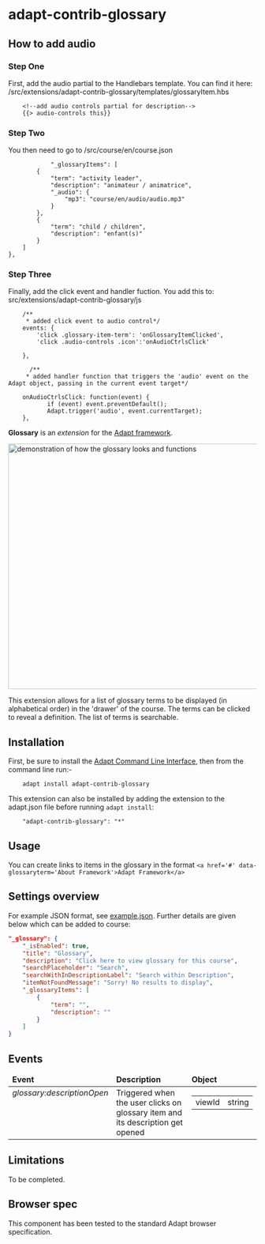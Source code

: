 # adapt-contrib-glossary

## How to add audio

### Step One

First, add the audio partial to the Handlebars template. You can find it here: 
/src/extensions/adapt-contrib-glossary/templates/glossaryItem.hbs

        <!--add audio controls partial for description-->
        {{> audio-controls this}}

### Step Two
You then need to go to /src/course/en/course.json 

                "_glossaryItems": [
            {
                "term": "activity leader",
                "description": "animateur / animatrice",
                "_audio": {
                    "mp3": "course/en/audio/audio.mp3"
                }
            },
            {
                "term": "child / children",
                "description": "enfant(s)"
            }
        ]
    },


### Step Three
Finally, add the click event and handler fuction. You add this to: src/extensions/adapt-contrib-glossary/js

        /**
         * added click event to audio control*/
        events: {
            'click .glossary-item-term': 'onGlossaryItemClicked',
            'click .audio-controls .icon':'onAudioCtrlsClick'

        },
        
          /**
         * added handler function that triggers the 'audio' event on the Adapt object, passing in the current event target*/
   
        onAudioCtrlsClick: function(event) {
	           if (event) event.preventDefault();
	           Adapt.trigger('audio', event.currentTarget);
        },





**Glossary** is an *extension* for the [Adapt framework](https://github.com/adaptlearning/adapt_framework).

<img src="https://github.com/adaptlearning/documentation/blob/master/04_wiki_assets/plug-ins/images/glossary.gif" width='548' height='497' alt="demonstration of how the glossary looks and functions"> 

This extension allows for a list of glossary terms to be displayed (in alphabetical order) in the 'drawer' of the course. The terms can be clicked to reveal a definition. The list of terms is searchable.

## Installation

First, be sure to install the [Adapt Command Line Interface](https://github.com/adaptlearning/adapt-cli), then from the command line run:-

        adapt install adapt-contrib-glossary

This extension can also be installed by adding the extension to the adapt.json file before running `adapt install`:
 
        "adapt-contrib-glossary": "*"
## Usage
You can create links to items in the glossary in the format `<a href='#' data-glossaryterm='About Framework'>Adapt Framework</a>`

## Settings overview

For example JSON format, see [example.json](example.json). Further details are given below which can be added to course:

```json
"_glossary": {
    "_isEnabled": true,
    "title": "Glossary",
    "description": "Click here to view glossary for this course",
    "searchPlaceholder": "Search",
    "searchWithInDescriptionLabel": "Search within Description",
    "itemNotFoundMessage": "Sorry! No results to display",
    "_glossaryItems": [
        {
            "term": "",
            "description": ""
        }
    ]
}
```

## Events

<table>
    <thead>
        <tr>
            <td><b>Event</b></td>
            <td><b>Description</b></td>
            <td><b>Object</b></td>
        </tr>
    </thead>
    <tr valign="top">
        <td><i>glossary:descriptionOpen</i></td>
        <td>Triggered when the user clicks on glossary item and its description get opened </td>
        <td>
            <table>
                <tr>
                    <td>viewId</td>
                    <td>string</td>
                </tr>
            </table>
        </td>
    </tr>
</table>

## Limitations
 
To be completed.

## Browser spec

This component has been tested to the standard Adapt browser specification.
